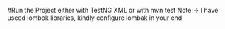 #Run the Project either with TestNG XML or with mvn test
Note:-> I have useed lombok libraries, kindly configure lombak in your end
